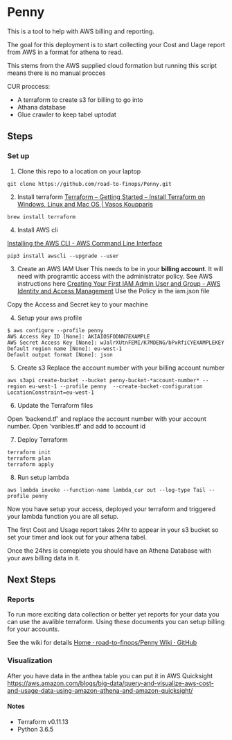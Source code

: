 # Penny
This is a tool to help with AWS billing and reporting.

The goal for this deployment is to start collecting your Cost and Uage report from AWS in a format for athena to read. 


This stems from the AWS supplied cloud formation but running this script means there is no manual procces

CUR proccess:

- A terraform to create s3 for billing to go into
- Athana database 
- Glue crawler to keep tabel uptodat


## Steps

### Set up 

1. Clone this repo to a location on your laptop

``` 
git clone https://github.com/road-to-finops/Penny.git
```

2. Install terraform 
[Terraform – Getting Started – Install Terraform on Windows, Linux and Mac OS | Vasos Koupparis](https://www.vasos-koupparis.com/terraform-getting-started-install/)

``` 
brew install terraform
```

4. Install AWS cli

[Installing the AWS CLI - AWS Command Line Interface](https://docs.aws.amazon.com/cli/latest/userguide/cli-chap-install.html)

```
pip3 install awscli --upgrade --user
```



3. Create an AWS IAM User
This needs to be in your **billing account**.  It will need with programtic access with the administrator policy. See AWS instructions here
[Creating Your First IAM Admin User and Group - AWS Identity and Access Management](https://docs.aws.amazon.com/IAM/latest/UserGuide/getting-started_create-admin-group.html)
Use the Policy in the iam.json file

Copy the Access and Secret key to your machine

4. Setup your aws profile
```
$ aws configure --profile penny
AWS Access Key ID [None]: AKIAIOSFODNN7EXAMPLE
AWS Secret Access Key [None]: wJalrXUtnFEMI/K7MDENG/bPxRfiCYEXAMPLEKEY
Default region name [None]: eu-west-1
Default output format [None]: json
```

5. Create s3
Replace the account number with your billing account number
```
aws s3api create-bucket --bucket penny-bucket-*account-number* --region eu-west-1 --profile penny  --create-bucket-configuration LocationConstraint=eu-west-1
```

6. Update the Terraform files

Open 'backend.tf' and replace the account number with your account number.
Open 'varibles.tf' and add to account id 
 
7. Deploy Terraform
```
terraform init
terraform plan
terraform apply
```
8. Run setup lambda
```
aws lambda invoke --function-name lambda_cur out --log-type Tail --profile penny
```

Now you have setup your access, deployed your terraform and triggered your lambda function you are all setup.

The first Cost and Usage report takes 24hr to appear in your s3 bucket so set your timer and look out for your athena tabel.

Once the 24hrs is comeplete you should have an Athena Database with your aws billing data in it.

## Next Steps

### Reports
To run more exciting data collection or better yet reports for your data you can use the avalible terraform. Using these documents you can setup billing for your accounts.

See the wiki for details 
[Home · road-to-finops/Penny Wiki · GitHub](https://github.com/road-to-finops/Penny/wiki)

### Visualization 

After you have data in the anthea table you can put it in AWS Quicksight
https://aws.amazon.com/blogs/big-data/query-and-visualize-aws-cost-and-usage-data-using-amazon-athena-and-amazon-quicksight/

#### Notes
- Terraform v0.11.13
- Python 3.6.5 
 
